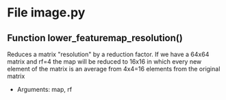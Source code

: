 # File image.py

## Function lower_featuremap_resolution()

Reduces a matrix "resolution" by a reduction factor. If we have a 64x64 matrix and rf=4 the map will
be reduced to 16x16 in which every new element of the matrix is an average from 4x4=16 elements from
the original matrix

- Arguments: map, rf
